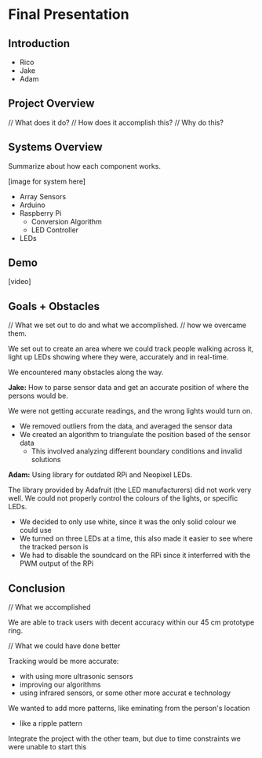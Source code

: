 # Final Presentation

## Introduction

- Rico
- Jake
- Adam

## Project Overview

// What does it do?
// How does it accomplish this?
// Why do this?

## Systems Overview

Summarize about how each component works.

[image for system here]

- Array Sensors
- Arduino
- Raspberry Pi
  - Conversion Algorithm
  - LED Controller
- LEDs

## Demo

[video]

## Goals + Obstacles

// What we set out to do and what we accomplished.
// how we overcame them.

We set out to create an area where we could track people walking across it, light up LEDs showing where they were, accurately and in real-time.

We encountered many obstacles along the way.

**Jake:** How to parse sensor data and get an accurate position of where the persons would be.

We were not getting accurate readings, and the wrong lights would turn on.

- We removed outliers from the data, and averaged the sensor data
- We created an algorithm to triangulate the position based of the sensor data
  - This involved analyzing different boundary conditions and invalid solutions

**Adam:** Using library for outdated RPi and Neopixel LEDs.

The library provided by Adafruit (the LED manufacturers) did not work very well. We could not properly control the colours of the lights, or specific LEDs.

- We decided to only use white, since it was the only solid colour we could use
- We turned on three LEDs at a time, this also made it easier to see where the tracked person is
- We had to disable the soundcard on the RPi since it interferred with the PWM output of the RPi

## Conclusion

// What we accomplished

We are able to track users with decent accuracy within our 45 cm prototype ring.

// What we could have done better

Tracking would be more accurate:

- with using more ultrasonic sensors
- improving our algorithms
- using infrared sensors, or some other more accurat e technology

We wanted to add more patterns, like eminating from the person's location

- like a ripple pattern

Integrate the project with the other team, but due to time constraints we were unable to start this

